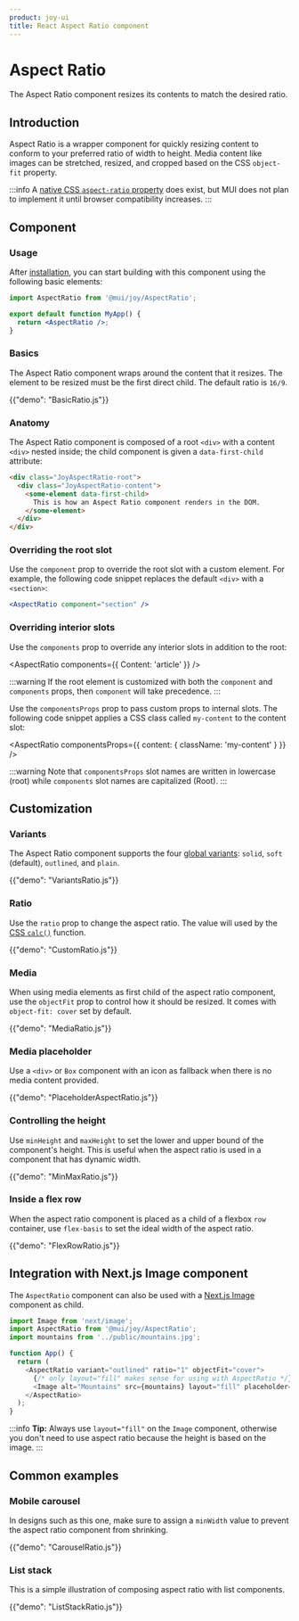 ```yaml
---
product: joy-ui
title: React Aspect Ratio component
---
```


# Aspect Ratio

<p class="description">The Aspect Ratio component resizes its contents to match the desired ratio.</p>

## Introduction

Aspect Ratio is a wrapper component for quickly resizing content to conform to your preferred ratio of width to height.
Media content like images can be stretched, resized, and cropped based on the CSS `object-fit` property.

:::info
A [native CSS `aspect-ratio` property](https://developer.mozilla.org/en-US/docs/Web/CSS/aspect-ratio) does exist, but MUI does not plan to implement it until browser compatibility increases.
:::

## Component

### Usage

After [installation](/joy-ui/getting-started/installation/), you can start building with this component using the following basic elements:

```jsx
import AspectRatio from '@mui/joy/AspectRatio';

export default function MyApp() {
  return <AspectRatio />;
}
```

### Basics

The Aspect Ratio component wraps around the content that it resizes.
The element to be resized must be the first direct child.
The default ratio is `16/9`.

{{"demo": "BasicRatio.js"}}

### Anatomy

The Aspect Ratio component is composed of a root `<div>` with a content `<div>` nested inside; the child component is given a `data-first-child` attribute:

```html
<div class="JoyAspectRatio-root">
  <div class="JoyAspectRatio-content">
    <some-element data-first-child>
      This is how an Aspect Ratio component renders in the DOM.
    </some-element>
  </div>
</div>
```

### Overriding the root slot

Use the `component` prop to override the root slot with a custom element.
For example, the following code snippet replaces the default `<div>` with a `<section>`:

```jsx
<AspectRatio component="section" />
```

### Overriding interior slots

Use the `components` prop to override any interior slots in addition to the root:

<AspectRatio components={{ Content: 'article' }} />

:::warning
If the root element is customized with both the `component` and `components` props, then `component` will take precedence.
:::

Use the `componentsProps` prop to pass custom props to internal slots.
The following code snippet applies a CSS class called `my-content` to the content slot:

<AspectRatio componentsProps={{ content: { className: 'my-content' } }} />

:::warning
Note that `componentsProps` slot names are written in lowercase (root) while `components` slot names are capitalized (Root).
:::

## Customization

### Variants

The Aspect Ratio component supports the four [global variants](/joy-ui/main-features/global-variants/): `solid`, `soft` (default), `outlined`, and `plain`.

{{"demo": "VariantsRatio.js"}}

### Ratio

Use the `ratio` prop to change the aspect ratio.
The value will used by the [CSS `calc()`](https://developer.mozilla.org/en-US/docs/Web/CSS/calc) function.

{{"demo": "CustomRatio.js"}}

### Media

When using media elements as first child of the aspect ratio component, use the `objectFit` prop to control how it should be resized.
It comes with `object-fit: cover` set by default.

{{"demo": "MediaRatio.js"}}

### Media placeholder

Use a `<div>` or `Box` component with an icon as fallback when there is no media content provided.

{{"demo": "PlaceholderAspectRatio.js"}}

### Controlling the height

Use `minHeight` and `maxHeight` to set the lower and upper bound of the component's height.
This is useful when the aspect ratio is used in a component that has dynamic width.

{{"demo": "MinMaxRatio.js"}}

### Inside a flex row

When the aspect ratio component is placed as a child of a flexbox `row` container, use `flex-basis` to set the ideal width of the aspect ratio.

{{"demo": "FlexRowRatio.js"}}

## Integration with Next.js Image component

The `AspectRatio` component can also be used with a [Next.js Image](https://nextjs.org/docs/basic-features/image-optimization) component as child.

```js
import Image from 'next/image';
import AspectRatio from '@mui/joy/AspectRatio';
import mountains from '../public/mountains.jpg';

function App() {
  return (
    <AspectRatio variant="outlined" ratio="1" objectFit="cover">
      {/* only layout="fill" makes sense for using with AspectRatio */}
      <Image alt="Mountains" src={mountains} layout="fill" placeholder="blur" />
    </AspectRatio>
  );
}
```

:::info
**Tip:** Always use `layout="fill"` on the `Image` component, otherwise you don't need to use aspect ratio because the height is based on the image.
:::

## Common examples

### Mobile carousel

In designs such as this one, make sure to assign a `minWidth` value to prevent the aspect ratio component from shrinking.

{{"demo": "CarouselRatio.js"}}

### List stack

This is a simple illustration of composing aspect ratio with list components.

{{"demo": "ListStackRatio.js"}}
